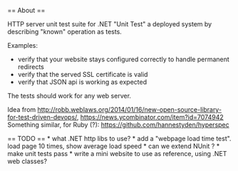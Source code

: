 ﻿== About ==

HTTP server unit test suite for .NET
"Unit Test" a deployed system by describing "known" operation
as tests.

Examples:
* verify that your website stays configured correctly to handle permanent redirects
* verify that the served SSL certificate is valid
* verify that JSON api is working as expected

The tests should work for any web server.


    
Idea from http://robb.weblaws.org/2014/01/16/new-open-source-library-for-test-driven-devops/, https://news.ycombinator.com/item?id=7074942
Something similar, for Ruby (?): https://github.com/hannestyden/hyperspec


== TODO ==
    * what .NET http libs to use?
    * add a "webpage load time test". load page 10 times, show average load speed
    * can we extend NUnit ?
    * make unit tests pass
    * write a mini website to use as reference, using .NET web classes?